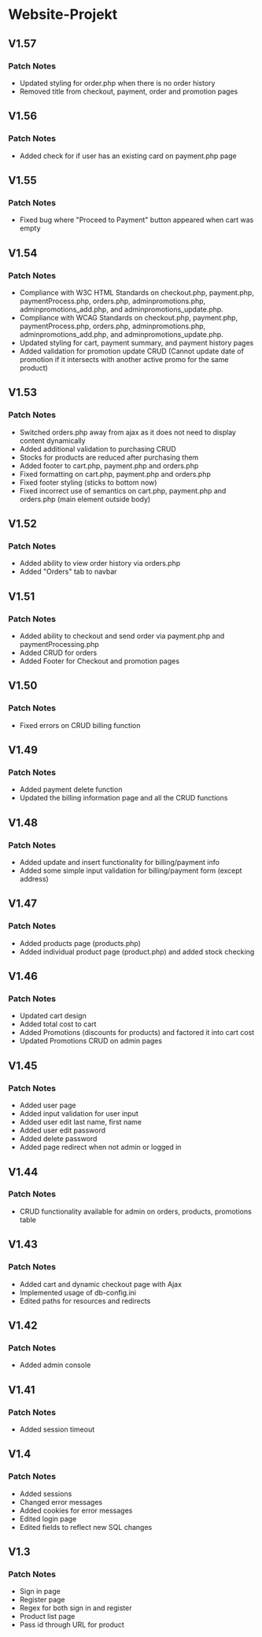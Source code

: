 # Website-Projekt

## V1.57
### Patch Notes
+ Updated styling for order.php when there is no order history
+ Removed title from checkout, payment, order and promotion pages

## V1.56
### Patch Notes
+ Added check for if user has an existing card on payment.php page

## V1.55
### Patch Notes
+ Fixed bug where "Proceed to Payment" button appeared when cart was empty

## V1.54
### Patch Notes
+ Compliance with W3C HTML Standards on checkout.php, payment.php, paymentProcess.php, orders.php, adminpromotions.php, adminpromotions_add.php, and adminpromotions_update.php.
+ Compliance with WCAG Standards on checkout.php, payment.php, paymentProcess.php, orders.php, adminpromotions.php, adminpromotions_add.php, and adminpromotions_update.php.
+ Updated styling for cart, payment summary, and payment history pages
+ Added validation for promotion update CRUD (Cannot update date of promotion if it intersects with another active promo for the same product)

## V1.53
### Patch Notes
+ Switched orders.php away from ajax as it does not need to display content dynamically
+ Added additional validation to purchasing CRUD
+ Stocks for products are reduced after purchasing them
+ Added footer to cart.php, payment.php and orders.php
+ Fixed formatting on cart.php, payment.php and orders.php
+ Fixed footer styling (sticks to bottom now)
+ Fixed incorrect use of semantics on cart.php, payment.php and orders.php (main element outside body)

## V1.52
### Patch Notes
+ Added ability to view order history via orders.php
+ Added "Orders" tab to navbar

## V1.51
### Patch Notes
+ Added ability to checkout and send order via payment.php and paymentProcessing.php
+ Added CRUD for orders
+ Added Footer for Checkout and promotion pages

## V1.50
### Patch Notes
+ Fixed errors on CRUD billing function 

## V1.49
### Patch Notes
+ Added payment delete function 
+ Updated the billing information page and all the CRUD functions

## V1.48
### Patch Notes
+ Added update and insert functionality for billing/payment info
+ Added some simple input validation for billing/payment form (except address)


## V1.47
### Patch Notes
+ Added products page (products.php)
+ Added individual product page (product.php) and added stock checking

## V1.46
### Patch Notes

+ Updated cart design
+ Added total cost to cart
+ Added Promotions (discounts for products) and factored it into cart cost
+ Updated Promotions CRUD on admin pages

## V1.45
### Patch Notes

+ Added user page 
+ Added input validation for user input
+ Added user edit last name, first name
+ Added user edit password
+ Added delete password
+ Added page redirect when not admin or logged in

## V1.44
### Patch Notes

+ CRUD functionality available for admin on orders, products, promotions table

## V1.43
### Patch Notes

+ Added cart and dynamic checkout page with Ajax
+ Implemented usage of db-config.ini
+ Edited paths for resources and redirects

## V1.42
### Patch Notes

+ Added admin console

## V1.41
### Patch Notes

+ Added session timeout

## V1.4
### Patch Notes

+ Added sessions 
+ Changed error messages
+ Added cookies for error messages
+ Edited login page
+ Edited fields to reflect new SQL changes

## V1.3
### Patch Notes

+ Sign in page
+ Register page
+ Regex for both sign in and register
+ Product list page
+ Pass id through URL for product
